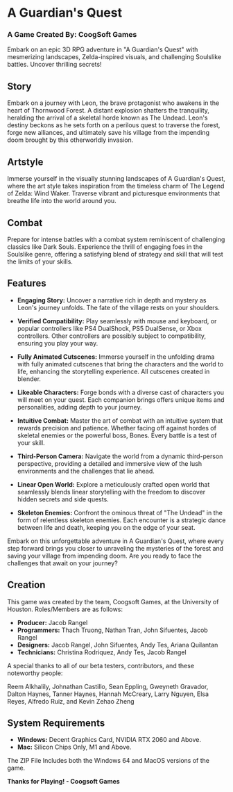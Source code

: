 # A Guardian's Quest
### A Game Created By: CoogSoft Games

Embark on an epic 3D RPG adventure in "A Guardian's Quest" with mesmerizing landscapes, Zelda-inspired visuals, and challenging Soulslike battles. Uncover thrilling secrets!

## Story

Embark on a journey with Leon, the brave protagonist who awakens in the heart of Thornwood Forest. A distant explosion shatters the tranquility, heralding the arrival of a skeletal horde known as The Undead. Leon's destiny beckons as he sets forth on a perilous quest to traverse the forest, forge new alliances, and ultimately save his village from the impending doom brought by this otherworldly invasion.

## Artstyle

Immerse yourself in the visually stunning landscapes of A Guardian's Quest, where the art style takes inspiration from the timeless charm of The Legend of Zelda: Wind Waker. Traverse vibrant and picturesque environments that breathe life into the world around you.

## Combat

Prepare for intense battles with a combat system reminiscent of challenging classics like Dark Souls. Experience the thrill of engaging foes in the Soulslike genre, offering a satisfying blend of strategy and skill that will test the limits of your skills.

## Features

- **Engaging Story:** Uncover a narrative rich in depth and mystery as Leon's journey unfolds. The fate of the village rests on your shoulders.

- **Verified Compatibility:** Play seamlessly with mouse and keyboard, or popular controllers like PS4 DualShock, PS5 DualSense, or Xbox controllers. Other controllers are possibly subject to compatibility, ensuring you play your way.

- **Fully Animated Cutscenes:** Immerse yourself in the unfolding drama with fully animated cutscenes that bring the characters and the world to life, enhancing the storytelling experience. All cutscenes created in blender.

- **Likeable Characters:** Forge bonds with a diverse cast of characters you will meet on your quest. Each companion brings offers unique items and personalities, adding depth to your journey.

- **Intuitive Combat:** Master the art of combat with an intuitive system that rewards precision and patience. Whether facing off against hordes of skeletal enemies or the powerful boss, Bones. Every battle is a test of your skill.

- **Third-Person Camera:** Navigate the world from a dynamic third-person perspective, providing a detailed and immersive view of the lush environments and the challenges that lie ahead.

- **Linear Open World:** Explore a meticulously crafted open world that seamlessly blends linear storytelling with the freedom to discover hidden secrets and side quests.

- **Skeleton Enemies:** Confront the ominous threat of "The Undead" in the form of relentless skeleton enemies. Each encounter is a strategic dance between life and death, keeping you on the edge of your seat.

Embark on this unforgettable adventure in A Guardian's Quest, where every step forward brings you closer to unraveling the mysteries of the forest and saving your village from impending doom. Are you ready to face the challenges that await on your journey?

## Creation

This game was created by the team, Coogsoft Games, at the University of Houston. Roles/Members are as follows:

- **Producer:** Jacob Rangel
- **Programmers:** Thach Truong, Nathan Tran, John Sifuentes, Jacob Rangel
- **Designers:** Jacob Rangel, John Sifuentes, Andy Tes, Ariana Quilantan
- **Technicians:** Christina Rodriquez, Andy Tes, Jacob Rangel

A special thanks to all of our beta testers, contributors, and these noteworthy people:

Reem Alkhalily, Johnathan Castillo, Sean Eppling, Gweyneth Gravador, Dalton Haynes, Tanner Haynes, Hannah McCreary, Larry Nguyen, Elsa Reyes, Alfredo Ruiz, and Kevin Zehao Zheng

## System Requirements

- **Windows:** Decent Graphics Card, NVIDIA RTX 2060 and Above.
- **Mac:** Silicon Chips Only, M1 and Above.

The ZIP File Includes both the Windows 64 and MacOS versions of the game.

**Thanks for Playing! - Coogsoft Games**
